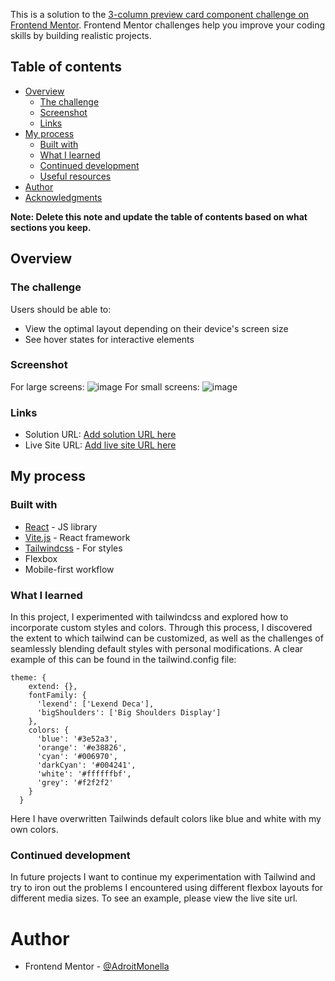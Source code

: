 This is a solution to the [3-column preview card component challenge on Frontend Mentor](https://www.frontendmentor.io/challenges/3column-preview-card-component-pH92eAR2-). Frontend Mentor challenges help you improve your coding skills by building realistic projects. 

## Table of contents

- [Overview](#overview)
  - [The challenge](#the-challenge)
  - [Screenshot](#screenshot)
  - [Links](#links)
- [My process](#my-process)
  - [Built with](#built-with)
  - [What I learned](#what-i-learned)
  - [Continued development](#continued-development)
  - [Useful resources](#useful-resources)
- [Author](#author)
- [Acknowledgments](#acknowledgments)

**Note: Delete this note and update the table of contents based on what sections you keep.**

## Overview

### The challenge

Users should be able to:

- View the optimal layout depending on their device's screen size
- See hover states for interactive elements

### Screenshot
For large screens:
![image](https://github.com/AdroitMonella/preview-cards-component/assets/121580367/48e0a2db-d8ee-4864-9d0a-2a35d7164236)
For small screens:
![image](https://github.com/AdroitMonella/preview-cards-component/assets/121580367/ed22274b-d04f-4fff-b19a-0c7524c63f96)

### Links

- Solution URL: [Add solution URL here](https://your-solution-url.com)
- Live Site URL: [Add live site URL here](https://your-live-site-url.com)

## My process

### Built with

- [React](https://reactjs.org/) - JS library
- [Vite.js](https://vitejs.dev/) - React framework
- [Tailwindcss](https://tailwindcss.com/) - For styles
- Flexbox
- Mobile-first workflow

### What I learned
In this project, I experimented with tailwindcss and explored how to incorporate custom styles and colors. 
Through this process, I discovered the extent to which tailwind can be customized, 
as well as the challenges of seamlessly blending default styles with personal modifications. 
A clear example of this can be found in the tailwind.config file: 
```
theme: {
    extend: {},
    fontFamily: {
      'lexend': ['Lexend Deca'],
      'bigShoulders': ['Big Shoulders Display']
    },
    colors: {
      'blue': '#3e52a3',
      'orange': '#e38826',
      'cyan': '#006970',
      'darkCyan': '#004241',
      'white': '#ffffffbf',
      'grey': '#f2f2f2'
    }
  }
```
Here I have overwritten Tailwinds default colors like blue and white with my own colors.

### Continued development
In future projects I want to continue my experimentation with Tailwind and try to iron out the 
problems I encountered using different flexbox layouts for different media sizes.
To see an example, please view the live site url.

# Author
- Frontend Mentor - [@AdroitMonella](https://www.frontendmentor.io/profile/AdroitMonella)
